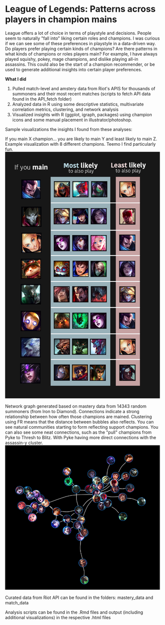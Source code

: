 # League of Legends: Patterns across players in champion mains

League offers a lot of choice in terms of playstyle and decisions. People seem to naturally "fall into" liking certain roles and champions. I was curious if we can see some of these preferences in playstyle in a data-driven way. Do players prefer playing certain kinds of champions? Are there patterns in what kinds of champions or roles players main? For example, I have always played squishy, pokey, mage champions, and dislike playing all-in assassins. This could also be the start of a champion recommender, or be used to generate additional insights into certain player preferences.

<strong> What I did </strong>
1. Pulled match-level and amstery data from Riot's APIS for thousands of summoners and their most recent matches (scripts to fetch API data found in the API_fetch folder)
2. Analyzed data in R using some descriptive statistics, multivariate correlation metrics, clustering, and network analysis
3. Visualized insights with R (ggplot, igraph, packages) using champion icons and some manual placement in illustrator/photoshop.

Sample visualizations the insights I found from these analyses:

If you main X champion... you are likely to main Y and least likely to main Z. Example visualization with 8 different champions. Teemo I find particularly fun.
![sample visualization](graphics/mains.png)

Network graph generated based on mastery data from 14343 random summoners (from Iron to Diamond). Connections indicate a strong relationship between how often those champions are mained. Clustering using FR means that the distance between bubbles also reflects. You can see natural communities starting to form reflecting support champions. You can also see some neat connections, such as the "pull" champions from Pyke to Thresh to Blitz. With Pyke having more direct connections with the assassin-y cluster.
![sample visualization](graphics/network.png)

Curated data from Riot API can be found in the folders: mastery_data and match_data

Analysis scripts can be found in the .Rmd files and output (including additional visualizations) in the respective .html files


